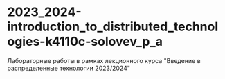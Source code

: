 # 2023_2024-introduction_to_distributed_technologies-k4110c-solovev_p_a
Лабораторные работы в рамках лекционного курса "Введение в распределенные технологии 2023/2024"
